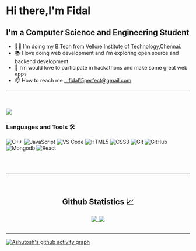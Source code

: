 
# Hi there,I'm Fidal


## I'm a Computer Science and Engineering Student  

- 👨‍💻 I’m doing my B.Tech from Vellore Institute of Technology,Chennai.
- 📚 I love doing web development and i'm exploring open source and backend development
- 💞️ I’m would love to participate in hackathons and make some great web apps
- 📫 How to reach me ...fidal15perfect@gmail.com  


---
<br />
<br />



<img align="center" src="http://estruyf-github.azurewebsites.net/api/VisitorHit?user=FidalMathew&repo=Bgstatic&countColorcountColor&countColor=%237B1E7B"/>

<br />



### Languages and Tools 🛠 


![C++](http://img.shields.io/badge/-C++-A8B9CC?style=flat-square&logo=c++&logoColor=ffffff)
![JavaScript](https://img.shields.io/badge/-JavaScript-%23F7DF1C?style=flat-square&logo=javascript&logoColor=000000&labelColor=%23F7DF1C&color=%23FFCE5A)
![VS Code](http://img.shields.io/badge/-VS%20Code-007ACC?style=flat-square&logo=visual-studio-code&logoColor=ffffff)
![HTML5](https://img.shields.io/badge/-HTML5-%23E44D27?style=flat-square&logo=html5&logoColor=ffffff)
![CSS3](https://img.shields.io/badge/-CSS3-%231572B6?style=flat-square&logo=css3)
![Git](https://img.shields.io/badge/-Git-%23F05032?style=flat-square&logo=git&logoColor=%23ffffff)
![GitHub](https://img.shields.io/badge/-GitHub-181717?style=flat-square&logo=github)
![Mongodb](http://img.shields.io/badge/-Mongodb-007ACC?style=flat-square&logo=mongodb&logoColor=ffffff)
![React](https://img.shields.io/badge/-React-%23E44D27?style=flat-square&logo=react&logoColor=ffffff)

<br/>
<br />


---

<br/>




  <h2 align="center"> Github Statistics 📈 </h2>
  
  <div align="center"> 
     <a href="">
      <img align="center" src="https://github-readme-stats-sigma-five.vercel.app/api?username=FidalMathew&show_icons=true&include_all_commits=true&count_private=true&theme=react&line_height=40" />
    </a>
    <a href="">
      <img align="center" src="https://github-readme-stats.vercel.app/api/top-langs/?username=FidalMathew&theme=react&line_height=40&hide=css"/>
    </a>
</div

<br/>
<br />

---
  [![Ashutosh's github activity graph](https://activity-graph.herokuapp.com/graph?username=FidalMathew&theme=react-dark)](https://github.com/ashutosh00710/github-readme-activity-graph)



[instagram]: https://www.instagram.com/fidjoke/
[linkedin]: https://www.linkedin.com/in/fidal-mathew-82aba7200/

  
